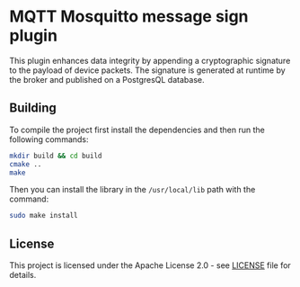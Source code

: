 # MQTT Mosquitto message sign plugin

This plugin enhances data integrity by appending a cryptographic signature to the payload of device packets. The signature is generated at runtime by the broker and published on a PostgresQL database.

## Building

To compile the project first install the dependencies and then run the following commands:

```bash
mkdir build && cd build
cmake ..
make
```

Then you can install the library in the `/usr/local/lib` path with the command:

```bash
sudo make install
```

## License

This project is licensed under the Apache License 2.0 - see [LICENSE](LICENSE) file for details.
